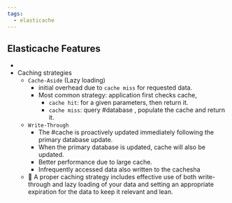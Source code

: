 ```yaml
---
tags:
  - elasticache
---
```

## Elasticache Features
-
- Caching strategies
	- `Cache-Aside` (Lazy loading)
		- initial overhead due to `cache miss` for requested data.
		- Most common strategy: application first checks cache, 
			- `cache hit`: for a given parameters, then return it.
			- `cache miss`: query #database , populate the cache and return it.
	- `Write-Through`
		- The #cache is proactively updated immediately following the primary database update.
		- When the primary database is updated, cache will also be updated.
		- Better performance due to large cache.
		- Infrequently accessed data also written to the cachesha
	- 🍃 A proper caching strategy includes effective use of both write-through and lazy loading of your data and setting an appropriate expiration for the data to keep it relevant and lean.